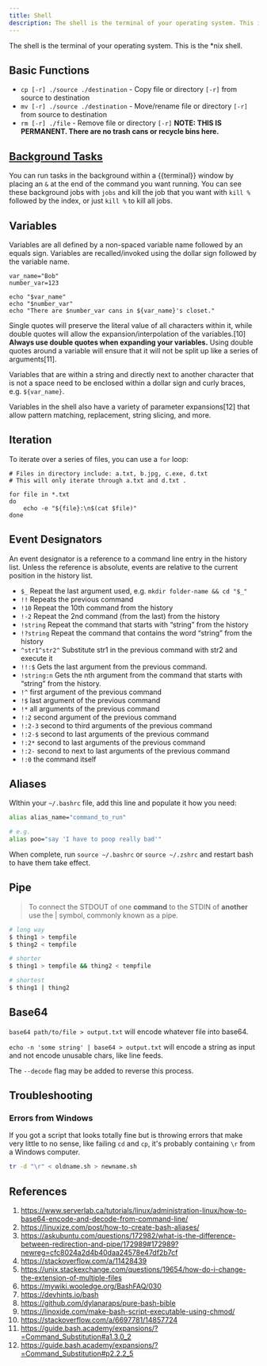```yaml
---
title: Shell
description: The shell is the terminal of your operating system. This is the *nix shell.
---
```


The shell is the terminal of your operating system. This is the *nix shell.

## Basic Functions

- `cp [-r] ./source ./destination` - Copy file or directory `[-r]` from source to destination
- `mv [-r] ./source ./destination` - Move/rename file or directory `[-r]` from source to destination
- `rm [-r] ./file` - Remove file or directory `[-r]` **NOTE: THIS IS PERMANENT. There are no trash cans or recycle bins here.**

## [Background Tasks][]

You can run tasks in the background within a {{terminal}} window by placing an `&` at the end of the command you want running. You can see these background jobs with `jobs` and kill the job that you want with `kill %` followed by the index, or just `kill %` to kill all jobs.

## Variables

Variables are all defined by a non-spaced variable name followed by an equals sign. Variables are recalled/invoked using the dollar sign followed by the variable name.

```shell
var_name="Bob"
number_var=123

echo "$var_name"
echo "$number_var"
echo "There are $number_var cans in ${var_name}'s closet."
```

Single quotes will preserve the literal value of all characters within it, while double quotes will allow the expansion/interpolation of the variables.[10] **Always use double quotes when expanding your variables.** Using double quotes around a variable will ensure that it will not be split up like a series of arguments[11].

Variables that are within a string and directly next to another character that is not a space need to be enclosed within a dollar sign and curly braces, e.g. `${var_name}`.

Variables in the shell also have a variety of parameter expansions[12] that allow pattern matching, replacement, string slicing, and more.

## Iteration

To iterate over a series of files, you can use a `for` loop:

```shell
# Files in directory include: a.txt, b.jpg, c.exe, d.txt
# This will only iterate through a.txt and d.txt .

for file in *.txt
do
	echo -e "${file}:\n$(cat $file)"
done
```

## Event Designators

An event designator is a reference to a command line entry in the  history list.  Unless the reference is absolute, events are relative  to the current position in the history list.

- `$_` Repeat the last argument used, e.g. `mkdir folder-name && cd "$_"`
- `!!` Repeats the previous command
- `!10` Repeat the 10th command from the history
- `!-2` Repeat the 2nd command (from the last) from the history
- `!string` Repeat the command that starts with “string” from the history
- `!?string` Repeat the command that contains the word “string” from the history
- `^str1^str2^` Substitute str1 in the previous command with str2 and execute it
- `!!:$` Gets the last argument from the previous command.
- `!string:n` Gets the nth argument from the command that starts with “string” from the history.
- `!^` first argument of the previous command
- `!$` last argument of the previous command
- `!*` all arguments of the previous command
- `!:2` second argument of the previous command
- `!:2-3` second to third arguments of the previous command
- `!:2-$` second to last arguments of the previous command
- `!:2*` second to last arguments of the previous command
- `!:2-` second to next to last arguments of the previous command
- `!:0` the command itself

## Aliases

WIthin your `~/.bashrc` file, add this line and populate it how you need:

```bash
alias alias_name="command_to_run"

# e.g.
alias poo="say 'I have to poop really bad'"
```

When complete, run `source ~/.bashrc` or `source ~/.zshrc` and restart bash to have them take effect.

## Pipe

> To connect the STDOUT of one **command** to the STDIN of **another** use the | symbol, commonly known as a pipe.

```bash
# long way
$ thing1 > tempfile
$ thing2 < tempfile

# shorter
$ thing1 > tempfile && thing2 < tempfile

# shortest
$ thing1 | thing2
```

## Base64

`base64 path/to/file > output.txt` will encode whatever file into base64. 

`echo -n 'some string' | base64 > output.txt` will encode a string as input and not encode unusable chars, like line feeds.

The `--decode` flag may be added to reverse this process.

## Troubleshooting

### Errors from Windows

If you got a script that looks totally fine but is throwing errors that make very little to no sense, like failing `cd` and `cp`, it's probably containing `\r` from a Windows computer.

```bash
tr -d "\r" < oldname.sh > newname.sh
```

## References

1. https://www.serverlab.ca/tutorials/linux/administration-linux/how-to-base64-encode-and-decode-from-command-line/
3. https://linuxize.com/post/how-to-create-bash-aliases/
3. https://askubuntu.com/questions/172982/what-is-the-difference-between-redirection-and-pipe/172989#172989?newreg=cfc8024a2d4b40daa24578e47df2b7cf
4. https://stackoverflow.com/a/11428439
5. https://unix.stackexchange.com/questions/19654/how-do-i-change-the-extension-of-multiple-files
6. https://mywiki.wooledge.org/BashFAQ/030
7. https://devhints.io/bash
7. https://github.com/dylanaraps/pure-bash-bible
7. https://linoxide.com/make-bash-script-executable-using-chmod/
7. https://stackoverflow.com/a/6697781/14857724
7. https://guide.bash.academy/expansions/?=Command_Substitution#a1.3.0_2
7. https://guide.bash.academy/expansions/?=Command_Substitution#p2.2.2_5

[Background Tasks]: https://www.maketecheasier.com/run-bash-commands-background-linux/
